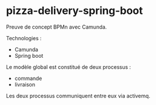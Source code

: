 # pizza-delivery-spring-boot

Preuve de concept BPMn avec Camunda.

Technologies :
- Camunda
- Spring boot


Le modèle global est constitué de deux processus :
- commande
- livraison

Les deux processus communiquent entre eux via activemq.

